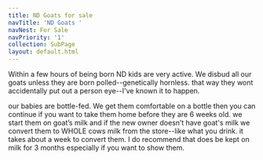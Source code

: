 ```yaml
---
title: ND Goats for sale
navTitle: 'ND Goats '
navNest: For Sale
navPriority: '1'
collection: SubPage
layout: default.html
---
```

Within a few hours of being born ND kids are very active. We disbud all our goats unless they are born polled--genetically hornless. that way they wont accidentally put out a person eye--I've known it to happen.

our babies are bottle-fed. We get them comfortable on a bottle then you can  continue if you want to take them home before they are 6 weeks old. we start them on goat’s milk and if the new owner doesn’t have goat's milk we convert them to WHOLE cows milk from the store--like what you drink. it takes about a week to convert them. I do recommend that does be kept on milk for 3 months especially if you want to show them.
